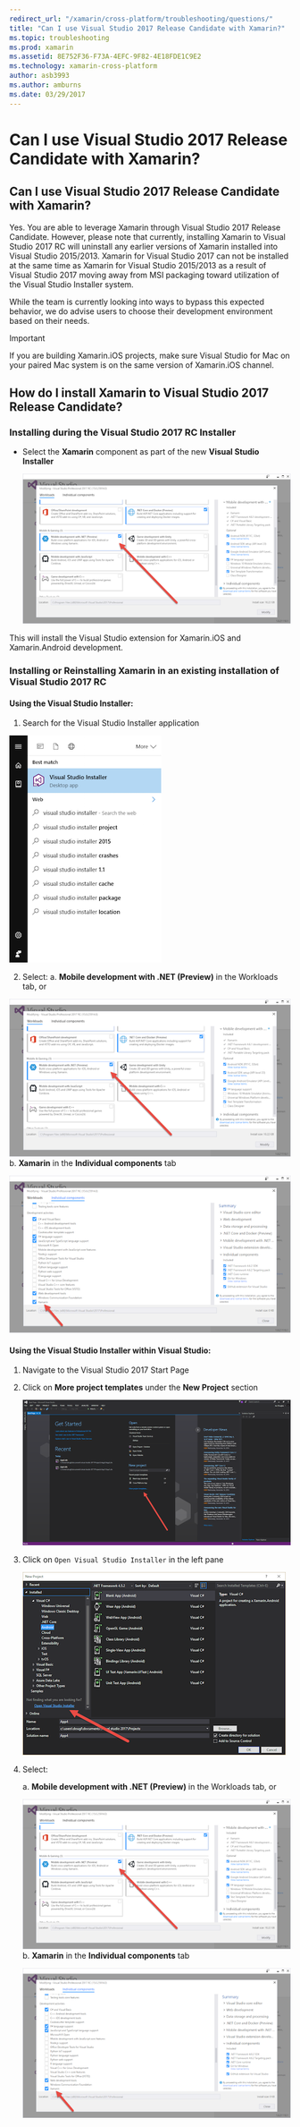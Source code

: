 ```yaml
---
redirect_url: "/xamarin/cross-platform/troubleshooting/questions/"
title: "Can I use Visual Studio 2017 Release Candidate with Xamarin?"
ms.topic: troubleshooting
ms.prod: xamarin
ms.assetid: 8E752F36-F73A-4EFC-9F82-4E18FDE1C9E2
ms.technology: xamarin-cross-platform
author: asb3993
ms.author: amburns
ms.date: 03/29/2017
---
```


# Can I use Visual Studio 2017 Release Candidate with Xamarin?

## Can I use Visual Studio 2017 Release Candidate with Xamarin?

Yes. You are able to leverage Xamarin through Visual Studio 2017 Release Candidate. However, please note that currently, installing Xamarin to Visual Studio 2017 RC will uninstall any earlier versions of Xamarin installed into Visual Studio 2015/2013. Xamarin for Visual Studio 2017 can not be installed at the same time as Xamarin for Visual Studio 2015/2013 as a result of Visual Studio 2017 moving away from MSI packaging toward utilization of the Visual Studio Installer system.

While the team is currently looking into ways to bypass this expected behavior, we do advise users to choose their development environment based on their needs. 

> [!IMPORTANT]
> If you are building Xamarin.iOS projects, make sure Visual Studio for Mac on your paired Mac system is on the same version of Xamarin.iOS channel.

## How do I install Xamarin to Visual Studio 2017 Release Candidate?

### Installing during the Visual Studio 2017 RC Installer

* Select the **Xamarin** component as part of the new **Visual Studio Installer**

  [![](visualstudio-2017-rc-images/install1-sml.png "Visual Studio 2017 RC Installer Screen")](visualstudio-2017-rc-images/install1-orig.png#lightbox)

This will install the Visual Studio extension for Xamarin.iOS and Xamarin.Android development.

### Installing or Reinstalling Xamarin in an existing installation of Visual Studio 2017 RC

#### Using the Visual Studio Installer:

1. Search for the Visual Studio Installer application

  [![](visualstudio-2017-rc-images/reinstall1-sml.png "Search Results for Visual Studio Installer Application")](visualstudio-2017-rc-images/reinstall1-orig.png#lightbox)

2. Select:
  a. **Mobile development with .NET (Preview)** in the Workloads tab, or

  [![](visualstudio-2017-rc-images/reinstall2-sml.png "VS Installer Workloads Tab")](visualstudio-2017-rc-images/reinstall2-orig.png#lightbox)
  b. **Xamarin** in the **Individual components** tab

  [![](visualstudio-2017-rc-images/reinstall3-sml.png "VS Installer Components Tab")](visualstudio-2017-rc-images/reinstall3-orig.png#lightbox)

#### Using the Visual Studio Installer within Visual Studio:
1. Navigate to the Visual Studio 2017 Start Page
2. Click on **More project templates** under the **New Project** section

	[![](visualstudio-2017-rc-images/reinstall4-sml.png "Visual Studio Start Page")](visualstudio-2017-rc-images/reinstall4-orig.png#lightbox)
3. Click on `Open Visual Studio Installer` in the left pane

	[![](visualstudio-2017-rc-images/reinstall5-sml.png "New Project Screen")](visualstudio-2017-rc-images/reinstall5-orig.png#lightbox)
4. Select:
  	
  	a. **Mobile development with .NET (Preview)** in the Workloads tab, or

  	[![](visualstudio-2017-rc-images/reinstall2-sml.png "VS Installer Workloads Tab")](visualstudio-2017-rc-images/reinstall2-orig.png#lightbox)
  	b. **Xamarin** in the **Individual components** tab

  	[![](visualstudio-2017-rc-images/reinstall3-sml.png "VS Installer Components Tab")](visualstudio-2017-rc-images/reinstall3-orig.png#lightbox)
